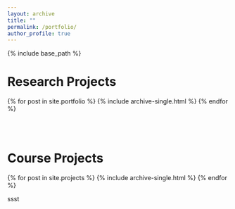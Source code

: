 ```yaml
---
layout: archive
title: ""
permalink: /portfolio/
author_profile: true
---
```


{% include base_path %}

**Research Projects**
======

{% for post in site.portfolio %}
  {% include archive-single.html %}
{% endfor %}

<br>
<br>

**Course Projects**
======

{% for post in site.projects %}
  {% include archive-single.html %}
{% endfor %}

ssst
